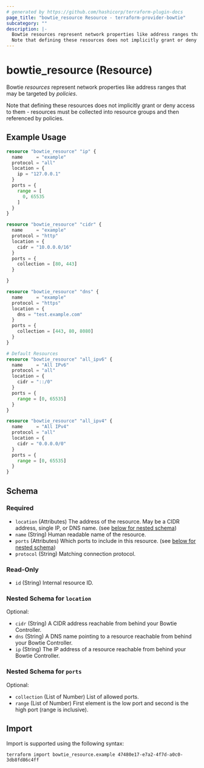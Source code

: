 ```yaml
---
# generated by https://github.com/hashicorp/terraform-plugin-docs
page_title: "bowtie_resource Resource - terraform-provider-bowtie"
subcategory: ""
description: |-
  Bowtie resources represent network properties like address ranges that may be targeted by policies.
  Note that defining these resources does not implicitly grant or deny access to them - resources must be collected into resource groups and then referenced by policies.
---
```


# bowtie_resource (Resource)

Bowtie *resources* represent network properties like address ranges that may be targeted by *policies*.

Note that defining these resources does not implicitly grant or deny access to them - resources must be collected into resource groups and then referenced by policies.

## Example Usage

```terraform
resource "bowtie_resource" "ip" {
  name     = "example"
  protocol = "all"
  location = {
    ip = "127.0.0.1"
  }
  ports = {
    range = [
      0, 65535
    ]
  }
}

resource "bowtie_resource" "cidr" {
  name     = "example"
  protocol = "http"
  location = {
    cidr = "10.0.0.0/16"
  }
  ports = {
    collection = [80, 443]
  }

}

resource "bowtie_resource" "dns" {
  name     = "example"
  protocol = "https"
  location = {
    dns = "test.example.com"
  }
  ports = {
    collection = [443, 80, 8080]
  }
}

# Default Resources
resource "bowtie_resource" "all_ipv6" {
  name     = "All IPv6"
  protocol = "all"
  location = {
    cidr = "::/0"
  }
  ports = {
    range = [0, 65535]
  }
}

resource "bowtie_resource" "all_ipv4" {
  name     = "All IPv4"
  protocol = "all"
  location = {
    cidr = "0.0.0.0/0"
  }
  ports = {
    range = [0, 65535]
  }
}
```

<!-- schema generated by tfplugindocs -->
## Schema

### Required

- `location` (Attributes) The address of the resource. May be a CIDR address, single IP, or DNS name. (see [below for nested schema](#nestedatt--location))
- `name` (String) Human readable name of the resource.
- `ports` (Attributes) Which ports to include in this resource. (see [below for nested schema](#nestedatt--ports))
- `protocol` (String) Matching connection protocol.

### Read-Only

- `id` (String) Internal resource ID.

<a id="nestedatt--location"></a>
### Nested Schema for `location`

Optional:

- `cidr` (String) A CIDR address reachable from behind your Bowtie Controller.
- `dns` (String) A DNS name pointing to a resource reachable from behind your Bowtie Controller.
- `ip` (String) The IP address of a resource reachable from behind your Bowtie Controller.


<a id="nestedatt--ports"></a>
### Nested Schema for `ports`

Optional:

- `collection` (List of Number) List of allowed ports.
- `range` (List of Number) First element is the low port and second is the high port (range is inclusive).

## Import

Import is supported using the following syntax:

```shell
terraform import bowtie_resource.example 47480e17-e7a2-4f7d-a0c0-3db8fd86c4ff
```
